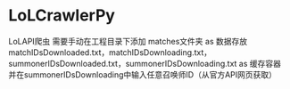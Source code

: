 # LoLCrawlerPy
LoLAPI爬虫
需要手动在工程目录下添加
matches文件夹 as 数据存放
matchIDsDownloaded.txt，matchIDsDownloading.txt，summonerIDsDownloaded.txt，summonerIDsDownloading.txt as 缓存容器
并在summonerIDsDownloading中输入任意召唤师ID（从官方API网页获取）
